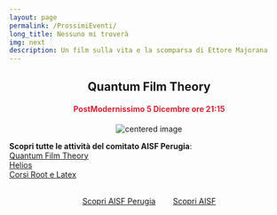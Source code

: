 ```yaml
---
layout: page
permalink: /ProssimiEventi/
long_title: Nessuno mi troverà
img: next
description: Un film sulla vita e la scomparsa di Ettore Majorana
---
```


<center><h2><b> Quantum Film Theory </b></h2></center>
<center><h4><b><font style="color:rgb(211, 35, 54);">PostModernissimo 5 Dicembre ore 21:15  </font></b></h4></center>

 <figure>
<center>
    <img src="/perugia/img/majo.png" alt="centered image" style="max-width:80%"
    height="auto" width="auto" class="responsive" >
</center>
</figure>

<section>


<b>Scopri tutte le attività del comitato AISF Perugia</b>:<br>
<a href="/perugia/QFT"> Quantum Film Theory</a> <br>
<a href="/perugia/Helios"> Helios</a> <br>
<a href="/perugia/Corsi"> Corsi Root e Latex</a> <br><br>

<center>
<a href="/perugia/"> Scopri AISF Perugia</a>&nbsp; &nbsp; &nbsp; &nbsp;
<a href="http://ai-sf.it">Scopri AISF</a>
</center>

</section>
